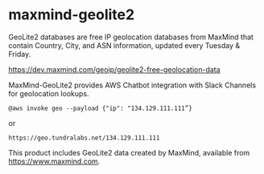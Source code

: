 # maxmind-geolite2

GeoLite2 databases are free IP geolocation databases from MaxMind that contain Country, City, and ASN information, updated every Tuesday & Friday.

https://dev.maxmind.com/geoip/geolite2-free-geolocation-data

MaxMind-GeoLite2 provides AWS Chatbot integration with Slack Channels for geolocation lookups.

```
@aws invoke geo --payload {"ip": "134.129.111.111”}
```

or

```
https://geo.tundralabs.net/134.129.111.111
```

This product includes GeoLite2 data created by MaxMind, available from https://www.maxmind.com.
